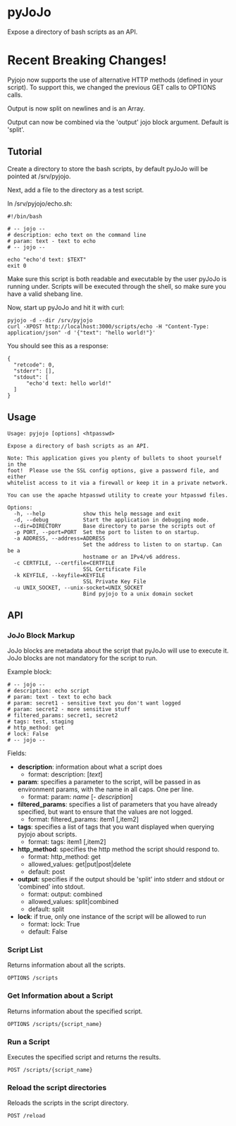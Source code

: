 # pyJoJo

Expose a directory of bash scripts as an API.

# Recent Breaking Changes!

Pyjojo now supports the use of alternative HTTP methods (defined in your script).  To support this, we changed the previous GET calls to OPTIONS calls.

Output is now split on newlines and is an Array.

Output can now be combined via the 'output' jojo block argument.  Default is 'split'.

## Tutorial

Create a directory to store the bash scripts, by default pyJoJo will be pointed at /srv/pyjojo.

Next, add a file to the directory as a test script.

In /srv/pyjojo/echo.sh:

    #!/bin/bash

    # -- jojo --
    # description: echo text on the command line
    # param: text - text to echo
    # -- jojo --

    echo "echo'd text: $TEXT"
    exit 0

Make sure this script is both readable and executable by the user pyJoJo is running under.  Scripts will be executed through the shell, so make sure you have a valid shebang line.

Now, start up pyJoJo and hit it with curl:

    pyjojo -d --dir /srv/pyjojo
    curl -XPOST http://localhost:3000/scripts/echo -H "Content-Type: application/json" -d '{"text": "hello world!"}'

You should see this as a response:

    {
      "retcode": 0,
      "stderr": [],
      "stdout": [
          "echo'd text: hello world!"
      ]
    }

## Usage

    Usage: pyjojo [options] <htpasswd>

    Expose a directory of bash scripts as an API.

    Note: This application gives you plenty of bullets to shoot yourself in the
    foot!  Please use the SSL config options, give a password file, and either
    whitelist access to it via a firewall or keep it in a private network.

    You can use the apache htpasswd utility to create your htpasswd files.

    Options:
      -h, --help            show this help message and exit
      -d, --debug           Start the application in debugging mode.
      --dir=DIRECTORY       Base directory to parse the scripts out of
      -p PORT, --port=PORT  Set the port to listen to on startup.
      -a ADDRESS, --address=ADDRESS
                            Set the address to listen to on startup. Can be a
                            hostname or an IPv4/v6 address.
      -c CERTFILE, --certfile=CERTFILE
                            SSL Certificate File
      -k KEYFILE, --keyfile=KEYFILE
                            SSL Private Key File
      -u UNIX_SOCKET, --unix-socket=UNIX_SOCKET
                            Bind pyjojo to a unix domain socket

## API

### JoJo Block Markup

JoJo blocks are metadata about the script that pyJoJo will use to execute it.  JoJo blocks are not mandatory for the script to run.

Example block:

    # -- jojo --
    # description: echo script
    # param: text - text to echo back
    # param: secret1 - sensitive text you don't want logged
    # param: secret2 - more sensitive stuff
    # filtered_params: secret1, secret2
    # tags: test, staging
    # http_method: get
    # lock: False
    # -- jojo -- 

Fields:

  - **description**: information about what a script does
    - format: description: [*text*]
  - **param**: specifies a parameter to the script, will be passed in as environment params, with the name in all caps.  One per line.
    - format: param: *name* [- *description*]
  - **filtered_params**: specifies a list of parameters that you have already specified, but want to ensure that the values are not logged.
    - format: filtered_params: item1 [,item2]
  - **tags**: specifies a list of tags that you want displayed when querying pyjojo about scripts.
    - format: tags: item1 [,item2]
  - **http_method**: specifies the http method the script should respond to.
    - format: http_method: get
    - allowed_values: get|put|post|delete
    - default: post
  - **output**: specifies if the output should be 'split' into stderr and stdout or 'combined' into stdout.
    - format: output: combined
    - allowed_values: split|combined
    - default: split
  - **lock**: if true, only one instance of the script will be allowed to run
    - format: lock: True
    - default: False
    
### Script List

Returns information about all the scripts.

    OPTIONS /scripts

### Get Information about a Script

Returns information about the specified script.

    OPTIONS /scripts/{script_name}

### Run a Script

Executes the specified script and returns the results.

    POST /scripts/{script_name}

### Reload the script directories

Reloads the scripts in the script directory.

    POST /reload
